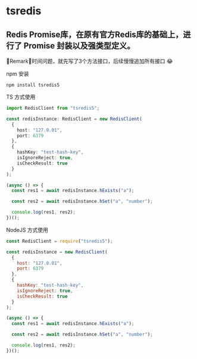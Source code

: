 # tsredis
## Redis Promise库，在原有官方Redis库的基础上，进行了 Promise 封装以及强类型定义。

Remark：时间问题，就先写了3个方法接口，后续慢慢追加所有接口 😂

npm 安装

```
npm install tsredis5 
```

TS 方式使用
```ts
import RedisClient from "tsredis5";

const redisInstance: RedisClient = new RedisClient(
  {
    host: "127.0.01",
    port: 6379
  },
  {
    hashKey: "test-hash-key",
    isIgnoreReject: true,
    isCheckResult: true
  }
);

(async () => {
  const res1 = await redisInstance.hExists("a");

  const res2 = await redisInstance.hSet("a", "number");

  console.log(res1, res2);
})();

```

NodeJS 方式使用
```js
const RedisClient = require("tsredis5");

const redisInstance = new RedisClient(
  {
    host: "127.0.01",
    port: 6379
  },
  {
    hashKey: "test-hash-key",
    isIgnoreReject: true,
    isCheckResult: true
  }
);

(async () => {
  const res1 = await redisInstance.hExists("a");

  const res2 = await redisInstance.hSet("a", "number");

  console.log(res1, res2);
})();

```